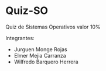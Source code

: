 # Quiz-SO
Quiz de Sistemas Operativos valor 10%


Integrantes: 

* Jurguen Monge Rojas
* Elmer Mejia Carranza
* Wilfredo Barquero Herrera
